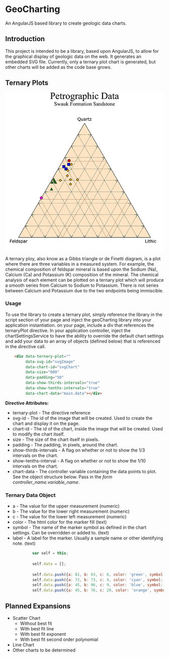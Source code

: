 # GeoCharting

An AngularJS based library to create geologic data charts.

## Introduction

This project is intended to be a library, based upon AngularJS, to allow for the graphical display 
of geologic data on the web. It generates an embedded SVG file. Currently, only a ternary plot chart 
is generated, but other charts will be added as the code base grows.

## Ternary Plots

![Ternary Plot Sample Image](https://github.com/russelmadere/GeoCharting/blob/master/example/sample.jpg)

A ternary ploy, also know as a Gibbs triangle or  de Finetti diagram, is a plot where there are three 
variables in a measured system. For example, the chemical composition of feldspar mineral is based 
upon the Sodium (Na), Calcium (Ca) and Potassium (K) composition of the mineral. The chemical analysis 
of each element can be plotted on a ternary plot which will produce a smooth series from Calcium to 
Sodium to Potassium. There is not series between Calcium and Potassium due to the two endpoints being 
immiscible. 

### Usage

To use the library to create a ternary plot, simply reference the library in the script section of your 
page and inject the geoCharting library into your application instantiation. on your page, include a div 
that references the ternaryPlot directive. In your application controller, inject the chartSettingsService
to have the ability to override the default chart settings and add your data to an array of objects
(defined below) that is referenced in the directive call.

```html
    <div data-ternary-plot="" 
         data-svg-id="svgImage" 
         data-chart-id="svgChart" 
         data-size="600" 
         data-padding="50" 
         data-show-thirds-intervals="true" 
         data-show-tenths-intervals="true" 
         data-chart-data="main.data"></div>

```

**Directive Attributes:**

* ternary-plot - The directive reference
* svg-id - The id of the image that will be created. Used to create the chart and display it on the page.
* chart-id - The id of the chart, inside the image that will be created. Used to modify the chart itself.
* size - The size of the chart itself in pixels.
* padding - The padding, in pixels, around the chart.
* show-thirds-intervals - A flag on whether or not to show the 1/3 intervals on the chart.
* show-tenths-interval - A flag on whether or not to show the 1/10 intervals on the chart.
* chart-data - The controller variable containing the data points to plot. See the object structure below. Pass in the *form controller_name.variable_name*.

### Ternary Data Object

* a - The value for the upper measurement (numeric)
* b - The value for the lower right measurement (numeric)
* c - The value for the lower left measurement (numeric)
* color - The html color for the marker fill (text)
* symbol - The name of the marker symbol as defined in the chart settings. Can be overridden or added to. (text)
* label - A label for the marker. Usually a sample name or other identifying note. (text)

```javascript
            var self = this;
    
            self.data = [];
    
            self.data.push({a: 81, b: 63, c: 6, color: 'green', symbol: 'triangle', label: '83-24' });
            self.data.push({a: 72, b: 73, c: 4, color: 'cyan', symbol: 'hexagon', label: '83-26'});
            self.data.push({a: 45, b: 96, c: 9, color: 'blue', symbol: 'square', label: '83-27' });
            self.data.push({a: 45, b: 76, c: 29, color: 'orange', symbol: 'diamond', label: '83-33' });
```

## Planned Expansions

* Scatter Chart
  * Without best fit
  * With best fit line
  * With best fit exponent
  * With best fit second order polynomial
* Line Chart
* Other charts to be determined
